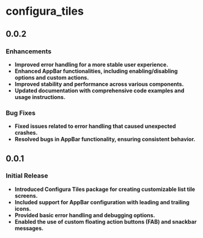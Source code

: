 # configura_tiles

## 0.0.2

### Enhancements

- **Improved error handling for a more stable user experience.**
- **Enhanced AppBar functionalities, including enabling/disabling options and custom actions.**
- **Improved stability and performance across various components.**
- **Updated documentation with comprehensive code examples and usage instructions.**

### Bug Fixes

- **Fixed issues related to error handling that caused unexpected crashes.**
- **Resolved bugs in AppBar functionality, ensuring consistent behavior.**

## 0.0.1

### Initial Release

- **Introduced Configura Tiles package for creating customizable list tile screens.**
- **Included support for AppBar configuration with leading and trailing icons.**
- **Provided basic error handling and debugging options.**
- **Enabled the use of custom floating action buttons (FAB) and snackbar messages.**
